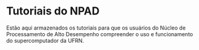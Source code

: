 # Tutoriais do NPAD

Estão aqui armazenados os tutoriais para que os usuários do Núcleo de Processamento de Alto Desempenho compreender o uso e funcionamento do supercomputador da UFRN.

